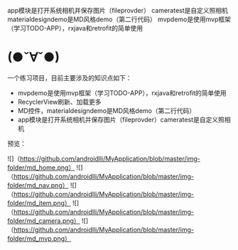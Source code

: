 app模块是打开系统相机并保存图片（fileprovder）
cameratest是自定义照相机
materialdesigndemo是MD风格demo（第二行代码）
mvpdemo是使用mvp框架（学习TODO-APP），rxjava和retrofit的简单使用

# (●ˇ∀ˇ●)

一个练习项目，目前主要涉及的知识点如下：
* mvpdemo是使用mvp框架（学习TODO-APP），rxjava和retrofit的简单使用
* RecyclerView刷新、加载更多
* MD控件，materialdesigndemo是MD风格demo（第二行代码）
* app模块是打开系统相机并保存图片（fileprovder）cameratest是自定义照相机

预览：

![]（https://github.com/androidlli/MyApplication/blob/master/img-folder/md_home.png）
![]（https://github.com/androidlli/MyApplication/blob/master/img-folder/md_nav.png）
![]（https://github.com/androidlli/MyApplication/blob/master/img-folder/md_item.png）
![]（https://github.com/androidlli/MyApplication/blob/master/img-folder/md_camera.png）
![]（https://github.com/androidlli/MyApplication/blob/master/img-folder/md_mvp.png）
